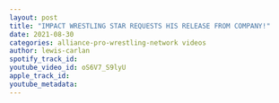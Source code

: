 ```yaml
---
layout: post
title: "IMPACT WRESTLING STAR REQUESTS HIS RELEASE FROM COMPANY!"
date: 2021-08-30
categories: alliance-pro-wrestling-network videos
author: lewis-carlan
spotify_track_id: 
youtube_video_id: oS6V7_S9lyU
apple_track_id: 
youtube_metadata: 
---
```

